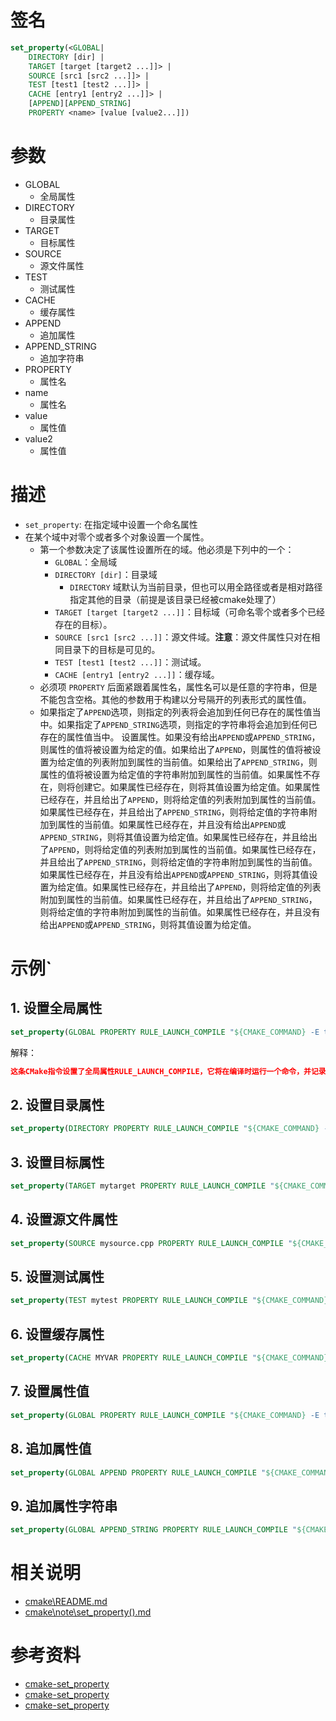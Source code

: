 # 签名
```cmake
set_property(<GLOBAL|
    DIRECTORY [dir] | 
    TARGET [target [target2 ...]]> |
    SOURCE [src1 [src2 ...]]> |
    TEST [test1 [test2 ...]]> |
    CACHE [entry1 [entry2 ...]]> |
    [APPEND][APPEND_STRING]
    PROPERTY <name> [value [value2...]])
```
# 参数
* GLOBAL
    * 全局属性
* DIRECTORY
    * 目录属性
* TARGET
    * 目标属性
* SOURCE
    * 源文件属性
* TEST
    * 测试属性
* CACHE
    * 缓存属性
* APPEND
    * 追加属性
* APPEND_STRING
    * 追加字符串
* PROPERTY
    * 属性名
* name
    * 属性名
* value
    * 属性值
* value2
    * 属性值
# 描述
- `set_property`: 在指定域中设置一个命名属性
- 在某个域中对零个或者多个对象设置一个属性。
  - 第一个参数决定了该属性设置所在的域。他必须是下列中的一个：
    - `GLOBAL`：全局域
    - `DIRECTORY [dir]`：目录域
      - `DIRECTORY` 域默认为当前目录，但也可以用全路径或者是相对路径指定其他的目录（前提是该目录已经被cmake处理了）
    - `TARGET [target [target2 ...]]`：目标域（可命名零个或者多个已经存在的目标）。
    - `SOURCE [src1 [src2 ...]]`：源文件域。**注意**：源文件属性只对在相同目录下的目标是可见的。
    - `TEST [test1 [test2 ...]]`：测试域。
    - `CACHE [entry1 [entry2 ...]]`：缓存域。
  - 必须项 `PROPERTY`  后面紧跟着属性名，属性名可以是任意的字符串，但是不能包含空格。其他的参数用于构建以分号隔开的列表形式的属性值。
  - 如果指定了`APPEND`选项，则指定的列表将会追加到任何已存在的属性值当中。如果指定了`APPEND_STRING`选项，则指定的字符串将会追加到任何已存在的属性值当中。
设置属性。如果没有给出`APPEND`或`APPEND_STRING`，则属性的值将被设置为给定的值。如果给出了`APPEND`，则属性的值将被设置为给定值的列表附加到属性的当前值。如果给出了`APPEND_STRING`，则属性的值将被设置为给定值的字符串附加到属性的当前值。如果属性不存在，则将创建它。如果属性已经存在，则将其值设置为给定值。如果属性已经存在，并且给出了`APPEND`，则将给定值的列表附加到属性的当前值。如果属性已经存在，并且给出了`APPEND_STRING`，则将给定值的字符串附加到属性的当前值。如果属性已经存在，并且没有给出`APPEND`或`APPEND_STRING`，则将其值设置为给定值。如果属性已经存在，并且给出了`APPEND`，则将给定值的列表附加到属性的当前值。如果属性已经存在，并且给出了`APPEND_STRING`，则将给定值的字符串附加到属性的当前值。如果属性已经存在，并且没有给出`APPEND`或`APPEND_STRING`，则将其值设置为给定值。如果属性已经存在，并且给出了`APPEND`，则将给定值的列表附加到属性的当前值。如果属性已经存在，并且给出了`APPEND_STRING`，则将给定值的字符串附加到属性的当前值。如果属性已经存在，并且没有给出`APPEND`或`APPEND_STRING`，则将其值设置为给定值。
# 示例`
## 1. 设置全局属性
```cmake
set_property(GLOBAL PROPERTY RULE_LAUNCH_COMPILE "${CMAKE_COMMAND} -E time")
```
解释：
```cmake
这条CMake指令设置了全局属性RULE_LAUNCH_COMPILE，它将在编译时运行一个命令，并记录执行时间。该命令是${CMAKE_COMMAND} -E time。${CMAKE_COMMAND}是一个CMake内置的变量，它包含了CMake的可执行文件路径。-E time选项是CMake命令行工具中的一个选项，它将执行给定的命令并记录其执行时间。因此，这条指令的含义是在编译时记录每个编译命令的执行时间。
```
## 2. 设置目录属性
```cmake
set_property(DIRECTORY PROPERTY RULE_LAUNCH_COMPILE "${CMAKE_COMMAND} -E time")
```
## 3. 设置目标属性
```cmake
set_property(TARGET mytarget PROPERTY RULE_LAUNCH_COMPILE "${CMAKE_COMMAND} -E time")
```
## 4. 设置源文件属性
```cmake
set_property(SOURCE mysource.cpp PROPERTY RULE_LAUNCH_COMPILE "${CMAKE_COMMAND} -E time")
```
## 5. 设置测试属性
```cmake
set_property(TEST mytest PROPERTY RULE_LAUNCH_COMPILE "${CMAKE_COMMAND} -E time")
```
## 6. 设置缓存属性
```cmake
set_property(CACHE MYVAR PROPERTY RULE_LAUNCH_COMPILE "${CMAKE_COMMAND} -E time")
```
## 7. 设置属性值
```cmake
set_property(GLOBAL PROPERTY RULE_LAUNCH_COMPILE "${CMAKE_COMMAND} -E time")
```
## 8. 追加属性值
```cmake
set_property(GLOBAL APPEND PROPERTY RULE_LAUNCH_COMPILE "${CMAKE_COMMAND} -E time")
```
## 9. 追加属性字符串
```cmake
set_property(GLOBAL APPEND_STRING PROPERTY RULE_LAUNCH_COMPILE "${CMAKE_COMMAND} -E time")
```

# 相关说明
* [cmake\README.md](../README.md)
* [cmake\note\set_property().md](note\set_property().md)
# 参考资料
* [cmake-set_property](https://cmake.org/cmake/help/latest/command/set_property.html)
* [cmake-set_property](https://cmake.org/cmake/help/v3.0/command/set_property.html)
* [cmake-set_property](https://cmake.org/cmake/help/v3.1/command/set_property.html)